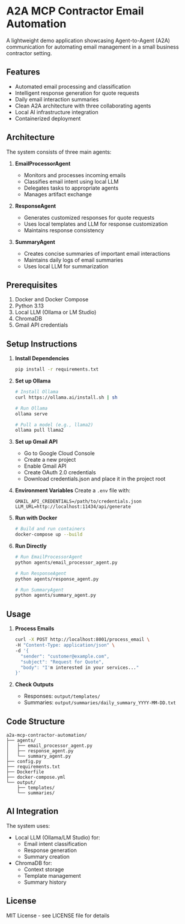 # A2A MCP Contractor Email Automation

A lightweight demo application showcasing Agent-to-Agent (A2A) communication for automating email management in a small business contractor setting.

## Features

- Automated email processing and classification
- Intelligent response generation for quote requests
- Daily email interaction summaries
- Clean A2A architecture with three collaborating agents
- Local AI infrastructure integration
- Containerized deployment

## Architecture

The system consists of three main agents:

1. **EmailProcessorAgent**
   - Monitors and processes incoming emails
   - Classifies email intent using local LLM
   - Delegates tasks to appropriate agents
   - Manages artifact exchange

2. **ResponseAgent**
   - Generates customized responses for quote requests
   - Uses local templates and LLM for response customization
   - Maintains response consistency

3. **SummaryAgent**
   - Creates concise summaries of important email interactions
   - Maintains daily logs of email summaries
   - Uses local LLM for summarization

## Prerequisites

1. Docker and Docker Compose
2. Python 3.13
3. Local LLM (Ollama or LM Studio)
4. ChromaDB
5. Gmail API credentials

## Setup Instructions

1. **Install Dependencies**
   ```bash
   pip install -r requirements.txt
   ```

2. **Set up Ollama**
   ```bash
   # Install Ollama
   curl https://ollama.ai/install.sh | sh
   
   # Run Ollama
   ollama serve
   
   # Pull a model (e.g., llama2)
   ollama pull llama2
   ```

3. **Set up Gmail API**
   - Go to Google Cloud Console
   - Create a new project
   - Enable Gmail API
   - Create OAuth 2.0 credentials
   - Download credentials.json and place it in the project root

4. **Environment Variables**
   Create a `.env` file with:
   ```
   GMAIL_API_CREDENTIALS=/path/to/credentials.json
   LLM_URL=http://localhost:11434/api/generate
   ```

5. **Run with Docker**
   ```bash
   # Build and run containers
   docker-compose up --build
   ```

6. **Run Directly**
   ```bash
   # Run EmailProcessorAgent
   python agents/email_processor_agent.py
   
   # Run ResponseAgent
   python agents/response_agent.py
   
   # Run SummaryAgent
   python agents/summary_agent.py
   ```

## Usage

1. **Process Emails**
   ```bash
   curl -X POST http://localhost:8001/process_email \
   -H "Content-Type: application/json" \
   -d '{
     "sender": "customer@example.com",
     "subject": "Request for Quote",
     "body": "I'm interested in your services..."
   }'
   ```

2. **Check Outputs**
   - Responses: `output/templates/`
   - Summaries: `output/summaries/daily_summary_YYYY-MM-DD.txt`

## Code Structure

```
a2a-mcp-contractor-automation/
├── agents/
│   ├── email_processor_agent.py
│   ├── response_agent.py
│   └── summary_agent.py
├── config.py
├── requirements.txt
├── Dockerfile
├── docker-compose.yml
└── output/
    ├── templates/
    └── summaries/
```

## AI Integration

The system uses:
- Local LLM (Ollama/LM Studio) for:
  - Email intent classification
  - Response generation
  - Summary creation
- ChromaDB for:
  - Context storage
  - Template management
  - Summary history



## License

MIT License - see LICENSE file for details